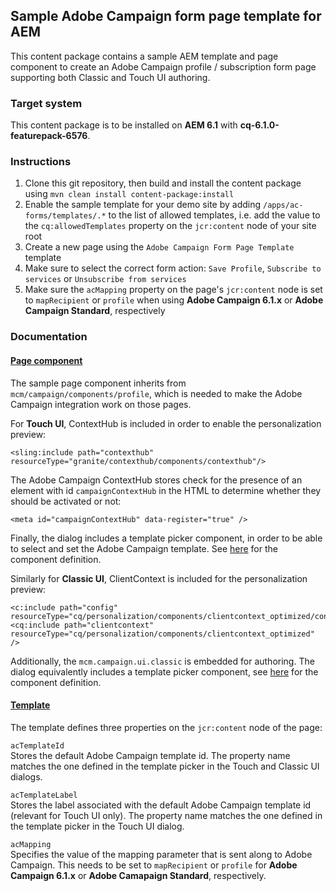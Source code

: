 ## Sample Adobe Campaign form page template for AEM

This content package contains a sample AEM template and page component to create an Adobe Campaign profile / subscription form page supporting both Classic and Touch UI authoring.

### Target system

This content package is to be installed on **AEM 6.1** with **cq-6.1.0-featurepack-6576**.

### Instructions

1. Clone this git repository, then build and install the content package using `mvn clean install content-package:install`
2. Enable the sample template for your demo site by adding `/apps/ac-forms/templates/.*` to the list of allowed templates, i.e. add the value to the `cq:allowedTemplates` property on the `jcr:content` node of your site root
3. Create a new page using the `Adobe Campaign Form Page Template` template
4. Make sure to select the correct form action: `Save Profile`, `Subscribe to services` or `Unsubscribe from services`
5. Make sure the `acMapping` property on the page's `jcr:content` node is set to `mapRecipient` or `profile` when using **Adobe Campaign 6.1.x** or **Adobe Campaign Standard**, respectively


### Documentation

#### [Page component](jcr_root/apps/ac-forms/components/sample_page/)

The sample page component inherits from `mcm/campaign/components/profile`, which is needed to make the Adobe Campaign integration work on those pages.

For **Touch UI**, ContextHub is included in order to enable the personalization preview:

```
<sling:include path="contexthub" resourceType="granite/contexthub/components/contexthub"/>
```

The Adobe Campaign ContextHub stores check for the presence of an element with id `campaignContextHub` in the HTML to determine whether they should be activated or not:

```
<meta id="campaignContextHub" data-register="true" />
```

Finally, the dialog includes a template picker component, in order to be able to select and set the Adobe Campaign template. See [here](jcr_root/apps/ac-forms/components/sample_page/_cq_dialog/.content.xml#L47-L55) for the component definition.

Similarly for **Classic UI**, ClientContext is included for the personalization preview:

```
<c:include path="config" resourceType="cq/personalization/components/clientcontext_optimized/config"/>
<cq:include path="clientcontext" resourceType="cq/personalization/components/clientcontext_optimized" />
```

Additionally, the `mcm.campaign.ui.classic` is embedded for authoring. The dialog equivalently includes a template picker component, see [here](jcr_root/apps/ac-forms/components/sample_page/dialog.xml#L27-L32) for the component definition.

#### [Template](jcr_root/apps/ac-forms/templates/sample_template/)

The template defines three properties on the `jcr:content` node of the page:

`acTemplateId`  
Stores the default Adobe Campaign template id. The property name matches the one defined in the template picker in the Touch and Classic UI dialogs.

`acTemplateLabel`  
Stores the label associated with the default Adobe Campaign template id (relevant for Touch UI only). The property name matches the one defined in the template picker in the Touch UI dialog.

`acMapping`  
Specifies the value of the mapping parameter that is sent along to Adobe Campaign. This needs to be set to `mapRecipient` or `profile` for **Adobe Campaign 6.1.x** or **Adobe Camapaign Standard**, respectively.
